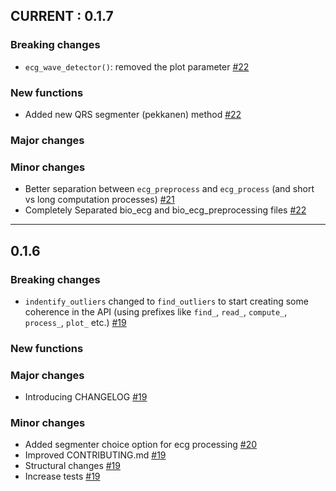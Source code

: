 ## CURRENT : 0.1.7 

### Breaking changes
- `ecg_wave_detector()`: removed the plot parameter [#22](https://github.com/neuropsychology/NeuroKit.py/pull/21)
### New functions
- Added new QRS segmenter (pekkanen) method [#22](https://github.com/neuropsychology/NeuroKit.py/pull/21)
### Major changes
### Minor changes
- Better separation between `ecg_preprocess` and `ecg_process` (and short vs long computation processes) [#21](https://github.com/neuropsychology/NeuroKit.py/pull/21)
- Completely Separated bio_ecg and bio_ecg_preprocessing files [#22](https://github.com/neuropsychology/NeuroKit.py/pull/21)
---------
## 0.1.6 

### Breaking changes
- `indentify_outliers` changed to `find_outliers` to start creating some coherence in the API (using prefixes like `find_`, `read_`, `compute_`, `process_`, `plot_` etc.) [#19](https://github.com/neuropsychology/NeuroKit.py/pull/19)
### New functions
### Major changes
- Introducing CHANGELOG [#19](https://github.com/neuropsychology/NeuroKit.py/pull/19)
### Minor changes
- Added segmenter choice option for ecg processing [#20](https://github.com/neuropsychology/NeuroKit.py/pull/20)
- Improved CONTRIBUTING.md [#19](https://github.com/neuropsychology/NeuroKit.py/pull/19)
- Structural changes [#19](https://github.com/neuropsychology/NeuroKit.py/pull/19)
- Increase tests [#19](https://github.com/neuropsychology/NeuroKit.py/pull/19)



